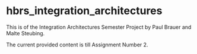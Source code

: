 # hbrs_integration_architectures

This is of the Integration Architectures Semester Project by Paul Brauer and Malte Steubing.

The current provided content is till Assignment Number 2.
